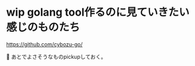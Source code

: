 # wip golang tool作るのに見ていきたい感じのものたち

https://github.com/cybozu-go/

:notebook: あとでよさそうなものpickupしておく。
